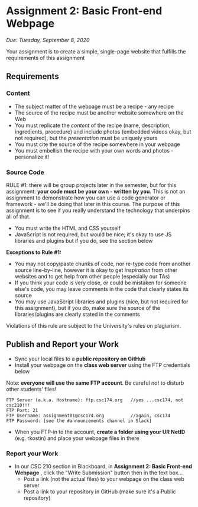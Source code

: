 # Assignment 2: Basic Front-end Webpage
*Due: Tuesday, September 8, 2020* 

Your assignment is to create a simple, single-page website that fulfills the requirements of this assignment

## Requirements

### Content

- The subject matter of the webpage must be a recipe - any recipe
- The source of the recipe must be another website somewhere on the Web
- You must replicate the *content* of the recipe (name, description, ingredients, procedure) and include photos (embedded videos okay, but not required), but the *presentation* must be uniquely yours
- You must cite the source of the recipe somewhere in your webpage
- You must embellish the recipe with your own words and photos - personalize it!

### Source Code

RULE #1: there will be group projects later in the semester, but for this assignment: **your code must be your own - written by you**.  This is not an assignment to demonstrate how you can use a code generator or framework - we'll be doing that later in this course.  The purpose of this assignment is to see if you really understand the technology that underpins all of that.

- You must write the HTML and CSS yourself
- JavaScript is not required, but would be nice; it's okay to use JS libraries and plugins but if you do, see the section below

**Exceptions to Rule #1:**

- You may not copy/paste chunks of code, nor re-type code from another source line-by-line, however it is okay to get *inspiration* from other websites and to get help from other people (especially our TAs)
- If you think your code is very close, or could be mistaken for someone else's code, you may leave comments in the code that clearly states its source
- You may use JavaScript libraries and plugins (nice, but not required for this assignment), but if you do, make sure the source of the libraries/plugins are clearly stated in the comments

Violations of this rule are subject to the University's rules on plagiarism.

## Publish and Report your Work

- Sync your local files to a **public repository on GitHub**
- Install your webpage on the **class web server** using the FTP credentials below

Note: **everyone will use the same FTP account**. Be careful *not* to disturb other students' files!

```
FTP Server (a.k.a. Hostname): ftp.csc174.org   //yes ...csc174, not csc210!!!
FTP Port: 21
FTP Username: assignment01@csc174.org          //again, csc174
FTP Password: [see the #announcements channel in Slack]
```

- When you FTP-in to the account, **create a folder using your UR NetID** (e.g. rkostin) and place your webpage files in there

### Report your Work

- In our CSC 210 section in Blackboard, in **Assignment 2: Basic Front-end Webpage** , click the "Write Submission" button then in the text box...
  - Post a link (not the actual files) to your webpage on the class web server 
  - Post a link to your repository in GitHub (make sure it's a Public repository)